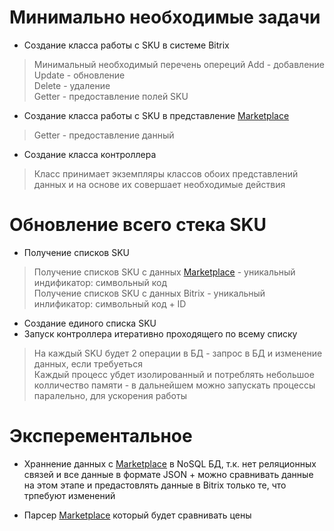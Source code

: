 # Минимально необходимые задачи

  - Создание класса работы с SKU в системе Bitrix
  
> Минимальный необходимый перечень опереций 
> Add - добавление  
> Update - обновление  
> Delete - удаление  
> Getter - предоставление полей SKU  

  - Создание класса работы с SKU в представление [Marketplace]

> Getter - предоставление данный

- Создание класса контроллера
> Класс принимает экземпляры классов обоих представлений данных и на основе их совершает необходимые действия

# Обновление всего стека SKU

- Получение списков SKU
> Получение списков SKU с данных [Marketplace] - уникальный индификатор: символьный код  
> Получение списков SKU с данных Bitrix - уникальный инлификатор: символьный код + ID  
- Создание единого списка SKU
- Запуск контроллера итеративно проходящего по всему списку
> На каждый SKU будет 2 операции в БД - запрос в БД и изменение данных, если требуеться  
> Каждый процесс убдет изолированный и потреблять небольшое колличество памяти - в дальнейшем можно запускать процессы паралельно, для ускорения работы  

# Эксперементальное

- Храннение данных с [Marketplace] в NoSQL БД, т.к. нет реляционных связей и все данные в формате JSON + можно сравнивать данные на этом этапе и предастовлять данные в Bitrix только те, что трпебуют изменений
- Парсер [Marketplace] который будет сравнивать цены
    


   [Marketplace]: <https://marketplace.1c-bitrix.ru/>

